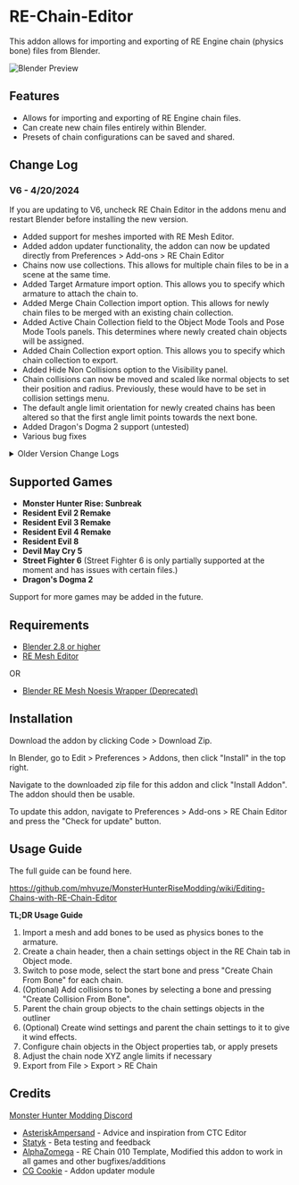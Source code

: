 
# RE-Chain-Editor

This addon allows for importing and exporting of RE Engine chain (physics bone) files from Blender.

![Blender Preview](https://user-images.githubusercontent.com/46909075/219907729-70494035-68e8-419b-a000-58503fd7727f.png)

## Features
 - Allows for importing and exporting of RE Engine chain files.
 - Can create new chain files entirely within Blender.
 - Presets of chain configurations can be saved and shared.
 
## Change Log

### V6 - 4/20/2024

If you are updating to V6, uncheck RE Chain Editor in the addons menu and restart Blender before installing the new version.

* Added support for meshes imported with RE Mesh Editor.
* Added addon updater functionality, the addon can now be updated directly from Preferences > Add-ons > RE Chain Editor
* Chains now use collections. This allows for multiple chain files to be in a scene at the same time.
* Added Target Armature import option. This allows you to specify which armature to attach the chain to.
* Added Merge Chain Collection import option. This allows for newly chain files to be merged with an existing chain collection.
* Added Active Chain Collection field to the Object Mode Tools and Pose Mode Tools panels. This determines where newly created chain objects will be assigned.
* Added Chain Collection export option. This allows you to specify which chain collection to export.
* Added Hide Non Collisions option to the Visibility panel.
* Chain collisions can now be moved and scaled like normal objects to set their position and radius. Previously, these would have to be set in collision settings menu.
* The default angle limit orientation for newly created chains has been altered so that the first angle limit points towards the next bone.
* Added Dragon's Dogma 2 support (untested)
* Various bug fixes
<details>
  <summary>Older Version Change Logs</summary>

### V5 - 9/11/2023

* Fixed an issue where Street Fighter 6 chain settings did not import or export correctly. Any previously imported chains saved in a blend file should be reimported.
* Fixed issue causing crashes with SF6 due to certain data being missing when importing certain chain files.
* Chain collisions now show the bone they're connected to in their name.

NOTE: Due to them containing lots of currently unmapped data, certain SF6 chain files such as Kimberly's cannot be imported without them having issues in game when exported.

### V4 - 4/16/2023

* Added support for RE:Verse.
* Added experimental features under the Pose Mode tools. This allows for things such as chains connected to chains and single bone capsule collisions. Be warned that there is no error checking if you make a mistake. Use at your own risk.
* Minor bug fixes.

### V3 - 4/13/2023

* Added support for Resident Evil 4.
* Moved exporting of all chain versions to a single export menu. Choose which game to export for in the top right when exporting.
 
### V2 - 2/18/2023

If you are updating to V2 from a previous version, any chain files previously saved to Blender have to be reimported.

This is because certain settings have been stored differently compared to the previous version and it will cause issues when exporting.

**New Features:**
* Angle limit orientation is now set automatically when creating new chains. Manual adjustments may still be required at times.
* Chain nodes now have cones to display angle limits.
* In the Object Mode Tools panel, added 2 new buttons for aligning angle limits and setting an angle limit radius ramp across a chain.
* In the Object Mode Visibility panel, added buttons for hiding non chain objects to make selecting things quicker.
* In the Pose Mode Tools panel, added 2 new buttons for renaming bone chains and aligning bone tails to an axis.
* Angle limit object orientations can now be copied and pasted using the clipboard.
* Added support for collision filter file (.cfil) paths to chain settings.
* Added support for collision subdata (For RE2 RT).
* Several minor bug fixes.
 
 </details>
 
 ## Supported Games
 - **Monster Hunter Rise: Sunbreak**
 - **Resident Evil 2 Remake**
 - **Resident Evil 3 Remake**
 - **Resident Evil 4 Remake**
 - **Resident Evil 8**
 - **Devil May Cry 5**
 - **Street Fighter 6**  (Street Fighter 6 is only partially supported at the moment and has issues with certain files.)
 - **Dragon's Dogma 2**
 
Support for more games may be added in the future.

## Requirements
* [Blender 2.8 or higher](https://www.blender.org/download/)
* [RE Mesh Editor](https://github.com/NSACloud/RE-Mesh-Editor)

OR
* [Blender RE Mesh Noesis Wrapper (Deprecated)](https://github.com/NSACloud/Blender-RE-Mesh-Noesis-Wrapper)
## Installation
Download the addon by clicking Code > Download Zip.

In Blender, go to Edit > Preferences > Addons, then click "Install" in the top right.

Navigate to the downloaded zip file for this addon and click "Install Addon". The addon should then be usable.

To update this addon, navigate to Preferences > Add-ons > RE Chain Editor and press the "Check for update" button.

## Usage Guide

The full guide can be found here.

https://github.com/mhvuze/MonsterHunterRiseModding/wiki/Editing-Chains-with-RE-Chain-Editor

**TL;DR Usage Guide**

1. Import a mesh and add bones to be used as physics bones to the armature.
2. Create a chain header, then a chain settings object in the RE Chain tab in Object mode.
3. Switch to pose mode, select the start bone and press "Create Chain From Bone" for each chain.
4. (Optional) Add collisions to bones by selecting a bone and pressing "Create Collision From Bone".
5. Parent the chain group objects to the chain settings objects in the outliner
6. (Optional) Create wind settings and parent the chain settings to it to give it wind effects.
7. Configure chain objects in the Object properties tab, or apply presets
8. Adjust the chain node XYZ angle limits if necessary
9. Export from File > Export > RE Chain

 ## Credits
[Monster Hunter Modding Discord](https://discord.gg/gJwMdhK)
 - [AsteriskAmpersand](https://github.com/AsteriskAmpersand) - Advice and inspiration from CTC Editor
- [Statyk](https://www.youtube.com/channel/UC2nEkiSL_X7xh6QHJcS0Wjw) - Beta testing and feedback
- [AlphaZomega](https://github.com/alphazolam/) - RE Chain 010 Template, Modified this addon to work in all games and other bugfixes/additions
- [CG Cookie](https://github.com/CGCookie) - Addon updater module